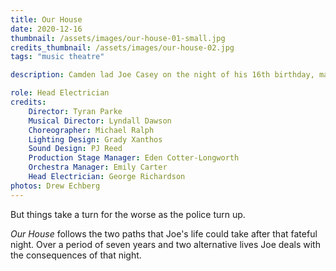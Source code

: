 ```yaml
---
title: Our House
date: 2020-12-16
thumbnail: /assets/images/our-house-01-small.jpg
credits_thumbnail: /assets/images/our-house-02.jpg
tags: "music theatre"

description: Camden lad Joe Casey on the night of his 16th birthday, makes a decision that will change his life.

role: Head Electrician
credits:
    Director: Tyran Parke
    Musical Director: Lyndall Dawson
    Choreographer: Michael Ralph
    Lighting Design: Grady Xanthos
    Sound Design: PJ Reed
    Production Stage Manager: Eden Cotter-Longworth
    Orchestra Manager: Emily Carter
    Head Electrician: George Richardson
photos: Drew Echberg
---
```

But things take a turn for the worse as the police turn up. 

*Our House* follows the two paths that Joe's life could take after that fateful night. Over a period of seven years and two alternative lives Joe deals with the consequences of that night. 